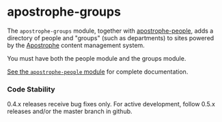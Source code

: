 # apostrophe-groups

The `apostrophe-groups` module, together with [apostrophe-people](http://github.com/punkave/apostrophe-people), adds a directory of people and "groups" (such as departments) to sites powered by the [Apostrophe](http://github.com/punkave/apostrophe-sandbox) content management system.

You must have both the people module and the groups module.

[See the `apostrophe-people` module](http://github.com/punkave/apostrophe-people) for complete documentation.

### Code Stability

0.4.x releases receive bug fixes only. For active development, follow 0.5.x releases and/or the master branch in github.
